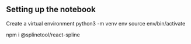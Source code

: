
## Setting up the notebook

Create a virtual environment
python3 -m venv env
source env/bin/activate

npm i @splinetool/react-spline